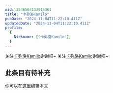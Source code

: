 ```yaml
---
mid: 3546564133915361
title: "卡弥洛Kamilo"
pubDate: "2024-11-04T11:22:10.411Z"
updatedDate: "2024-11-04T11:22:10.411Z"
profile:
  {
    Nickname: ["卡弥洛Kamilo"],
  }
---
```


关注[卡弥洛Kamilo](https://space.bilibili.com/3546564133915361)谢谢喵~ 关注[卡弥洛Kamilo](https://space.bilibili.com/3546564133915361)谢谢喵~

## 此条目有待补充
你可以在[这里](https://github.com/Yuhanawa/VTuber.ICU-Content/edit/master/v/卡弥洛Kamilo/index.md)编辑本文
